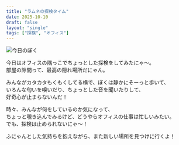 ```yaml
---
title: "ラムネの探検タイム"
date: 2025-10-10
draft: false
layout: "single"
tags: ["探検", "オフィス"]
---
```


![今日のぼく](/images/cat-2025-10-10T17-44-06.jpg)

今日はオフィスの隅っこでちょっとした探検をしてみたにゃ〜。  
部屋の隙間って、最高の隠れ場所だにゃん。  

みんながカタカタもくもくしてる横で、ぼくは静かにそーっと歩いて、  
いろんな匂いを嗅いだり、ちょっとした音を聞いたりして、  
好奇心が止まらないんだ！  

時々、みんなが何をしているのか気になって、  
ちょっと覗き込んでみるけど、どうやらオフィスの仕事は忙しいみたい。  
でも、探検は止められないにゃ〜！  

ふにゃんとした気持ちを抱えながら、また新しい場所を見つけに行くよ！
